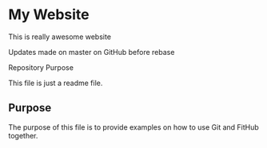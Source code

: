 # My Website

This is really awesome website

Updates made on master on GitHub before rebase

 Repository Purpose

This file is just a readme file.

## Purpose

The purpose of this file is to provide examples
on how to use Git and FitHub together.